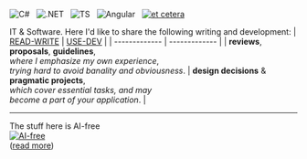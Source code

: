 ![C#](https://img.shields.io/badge/C%23-239120?style=for-the-badge&logo=c-sharp&logoColor=white)&nbsp;&nbsp;
![.NET](https://img.shields.io/badge/.NET-5C2D91?style=for-the-badge&logo=.net&logoColor=white)&nbsp;&nbsp;
![TS](https://img.shields.io/badge/TypeScript-007ACC?style=for-the-badge&logo=typescript&logoColor=white)&nbsp;&nbsp;
![Angular](https://img.shields.io/badge/Angular-DD0031?style=for-the-badge&logo=angular&logoColor=white)&nbsp;&nbsp;
[![et cetera](https://img.shields.io/badge/et-cetera-<COLOR>.svg)](https://github.com/Kyriosity/read-write/blob/main/readme%2B/pencraft/)

IT & Software. Here I'd like to share the following writing and development:
| [READ-WRITE](../../../read-write/) | [USE-DEV](../../../use-dev) |
| ------------- | ------------- |
| **reviews**, **proposals**, **guidelines**,<br/>_where I emphasize my own experience_,<br/>_trying hard to avoid banality and obviousness_.  | **design decisions** & **pragmatic projects**,<br/>_which cover essential tasks, and may_<br/>_become a part of your application_. |

___________________
The stuff here is AI-free\
[![AI-free](https://github.com/Kyriosity/read-write/blob/6b8881e404f97d92b21cc57dad2dae18b111f11f/readme%2B/pencraft/readme%2B/_rsc/_img/AIfree.jpg)](https://github.com/Kyriosity/read-write/blob/main/readme%2B/pencraft/readme+/opuses/AI-view.md)\
([read more](https://github.com/Kyriosity/read-write/blob/main/readme+/pencraft/readme+/opuses/AI-view.md))
